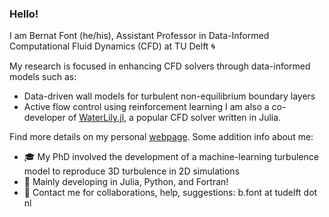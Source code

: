 ### Hello!  

I am Bernat Font (he/his), Assistant Professor in Data-Informed Computational Fluid Dynamics (CFD) at TU Delft 🌀 

My research is focused in enhancing CFD solvers through data-informed models such as:
- Data-driven wall models for turbulent non-equilibrium boundary layers
- Active flow control using reinforcement learning
I am also a co-developer of [WaterLily.jl]([url](https://github.com/WaterLily-jl/WaterLily.jl)), a popular CFD solver written in Julia.
  
Find more details on my personal [webpage](https://b-fg.github.io/). Some addition info about me:
- 🎓 My PhD involved the development of a machine-learning turbulence model to reproduce 3D turbulence in 2D simulations
- 🌱 Mainly developing in Julia, Python, and Fortran!
- 💬 Contact me for collaborations, help, suggestions: b.font at tudelft dot nl

